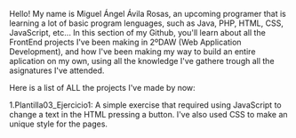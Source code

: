 Hello! My name is Miguel Ángel Ávila Rosas, an upcoming programer that is learning a lot of basic program lenguages, such as Java, PHP, HTML, CSS, JavaScript, etc...
In this section of my Github, you'll learn about all the FrontEnd projects I've been making in 2ºDAW (Web Application Development), and how I've been making my way to
build an entire aplication on my own, using all the knowledge I've gathere trough all the asignatures I've attended.

Here is a list of ALL the projects I've made by now:

1.Plantilla03_Ejercicio1: A simple exercise that required using JavaScript to change a text in the HTML pressing a button. I've also used CSS to make an unique style for the pages.
